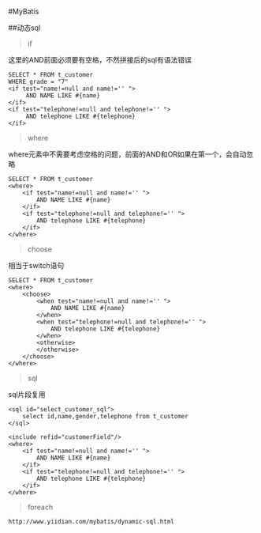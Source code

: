 #MyBatis

##动态sql
> if

这里的AND前面必须要有空格，不然拼接后的sql有语法错误
```
SELECT * FROM t_customer
WHERE grade = "7"
<if test="name!=null and name!='' ">
	 AND NAME LIKE #{name}
</if>
<if test="telephone!=null and telephone!='' ">
	 AND telephone LIKE #{telephone}
</if>
```

> where

where元素中不需要考虑空格的问题，前面的AND和OR如果在第一个，会自动忽略
```
SELECT * FROM t_customer
<where>
	<if test="name!=null and name!='' ">
		AND NAME LIKE #{name}
	</if>
	<if test="telephone!=null and telephone!='' ">
		AND telephone LIKE #{telephone}
	</if>
</where>
```

> choose

相当于switch语句
```
SELECT * FROM t_customer
<where>
	<choose>
		<when test="name!=null and name!='' ">
			AND NAME LIKE #{name}
		</when>
		<when test="telephone!=null and telephone!='' ">
			AND telephone LIKE #{telephone}
		</when>
		<otherwise>
		</otherwise>
	</choose>
</where>
```

> sql

sql片段复用
```
<sql id="select_customer_sql">
	select id,name,gender,telephone from t_customer
</sql>

<include refid="customerField"/>
<where>
	<if test="name!=null and name!='' ">
		AND NAME LIKE #{name}
	</if>
	<if test="telephone!=null and telephone!='' ">
		AND telephone LIKE #{telephone}
	</if>
</where>
```

> foreach

```
http://www.yiidian.com/mybatis/dynamic-sql.html
```













